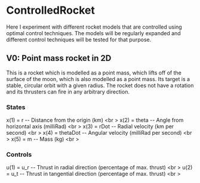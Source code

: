 # ControlledRocket

Here I experiment with different rocket models that are controlled using optimal control techniques.
The models will be regularly expanded and different control techniques will be tested for that purpose.

## V0: Point mass rocket in 2D
This is a rocket which is modelled as a point mass, which lifts off of the surface of the 
moon, which is also modelled as a point mass. Its target is a stable, circular orbit with
a given radius. The rocket does not have a rotation and its thrusters can fire in any 
arbitrary direction.
### States
x(1) = r        -- Distance from the origin (km) <br \>
x(2) = theta    -- Angle from horizontal axis (milliRad) <br \>
x(3) = rDot     -- Radial velocity (km per second) <br \>
x(4) = thetaDot -- Angular velocity (milliRad per second) <br \>
x(5) = m        -- Mass (kg) <br \>
### Controls
u(1) = u_r      -- Thrust in radial direction (percentage of max. thrust) <br \>
u(2) = u_t      -- Thrust in tangential direction (percentage of max. thrust) <br \>

